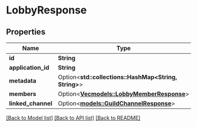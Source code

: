 # LobbyResponse

## Properties

Name | Type | Description | Notes
------------ | ------------- | ------------- | -------------
**id** | **String** |  | 
**application_id** | **String** |  | 
**metadata** | Option<**std::collections::HashMap<String, String>**> |  | [optional]
**members** | Option<[**Vec<models::LobbyMemberResponse>**](LobbyMemberResponse.md)> |  | [optional]
**linked_channel** | Option<[**models::GuildChannelResponse**](GuildChannelResponse.md)> |  | [optional]

[[Back to Model list]](../README.md#documentation-for-models) [[Back to API list]](../README.md#documentation-for-api-endpoints) [[Back to README]](../README.md)


